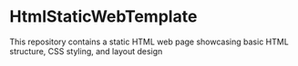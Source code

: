 # HtmlStaticWebTemplate
This repository contains a static HTML web page showcasing basic HTML structure, CSS styling, and layout design
